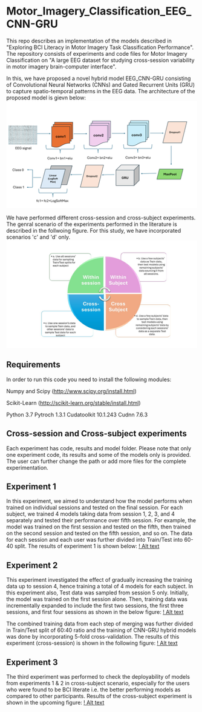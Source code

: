 # Motor_Imagery_Classification_EEG_CNN-GRU
This repo describes an implementation of the models described in "Exploring BCI Literacy in Motor Imagery Task Classification Performance".
The repository consists of experiments and code files for Motor Imagery Classification on "A large EEG dataset for studying cross-session variability in motor imagery brain-computer interface".

In this, we have proposed a novel hybrid model EEG_CNN-GRU consisting of Convolutional Neural Networks (CNNs) and Gated Recurrent Units (GRU) to capture spatio-temporal patterns in the EEG data. The architecture of the proposed model is gievn below:
![Alt text](eeg_cnn_gru_architecture.png)

We have performed different cross-session and cross-subject experiments. The genral scenario of the experiments performed in the literature is described in the follwoing figure. For this study, we have incorporated scenarios 'c' and 'd' only.
![Alt text](experimental_scenarios.jpg)

## Requirements
In order to run this code you need to install the following modules:

Numpy and Scipy (http://www.scipy.org/install.html)

Scikit-Learn (http://scikit-learn.org/stable/install.html)

Python 3.7
Pytroch 1.3.1
Cudatoolkit 10.1.243
Cudnn 7.6.3

## Cross-session and Cross-subject experiments
Each experiment has code, results and model folder.
Please note that only one experiment code, its results and some of the models only is provided.
The user can further change the path or add more files for the complete experimentation.
## Experiment 1
In this experiment, we aimed to understand how the model performs when trained on individual sessions and tested on the final session.
For each subject, we trained 4 models taking data from session 1, 2, 3, and 4 separately and tested their performance over fifth session.
For example, the model was trained on the first session and tested on the fifth, then trained on the second session and tested on the fifth session, and so on. The data for each session and each user was further divided into Train/Test into 60-40 split.
The results of experiment 1 is shown below:
[! Alt text](Experiment_1/results/individual_session_exp_1.png)

## Experiment 2
This experiment investigated the effect of gradually increasing the training data up to session 4, hence training a total of 4 models for each subject.
In this experiment also, Test data was sampled from session 5 only.
Initially, the model was trained on the first session alone. Then, training data was incrementally expanded to include the first two sessions, the first three sessions, and first four sessions as shown in the below figure:
[! Alt text](exp_2_design.png)

The combined training data from each step of merging was further divided in Train/Test split of 60:40 ratio and the training of CNN-GRU hybrid models was done by incorporating 5-fold cross-validation. The results of this experiment (cross-session) is shown in the following figure:
[! Alt text](Experiment2/results/multiple_session_exp_2.png)

## Experiment 3
The third experiment was performed to check the deployability of models from experiments 1 & 2 in cross-subject scenario, especially for the users who were found to be BCI literate i.e. the better performing models as compared to other participants.
Results of the cross-subject experiment is shown in the upcoming figure:
[! Alt text](Experiment_3/results/cross_subject_results.png)
  



